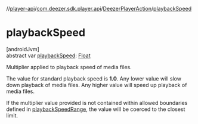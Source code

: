 //[player-api](../../../index.md)/[com.deezer.sdk.player.api](../index.md)/[DeezerPlayerAction](index.md)/[playbackSpeed](playback-speed.md)

# playbackSpeed

[androidJvm]\
abstract var [playbackSpeed](playback-speed.md): [Float](https://kotlinlang.org/api/latest/jvm/stdlib/kotlin/-float/index.html)

Multiplier applied to playback speed of media files.

The value for standard playback speed is **1.0**. Any lower value will slow down playback of media files. Any higher value will speed up playback of media files.

If the multiplier value provided is not contained within allowed boundaries defined in [playbackSpeedRange](playback-speed-range.md), the value will be coerced to the closest limit.
